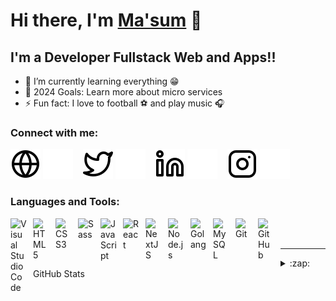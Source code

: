 # Hi there, I'm [Ma'sum][linkedin] 👋

## I'm a Developer Fullstack Web and Apps!!

- 🌱 I’m currently learning everything 😁
- 🥅 2024 Goals: Learn more about micro services
- ⚡ Fun fact: I love to football ⚽ and play music 🎧

### Connect with me:

[![website](./img/globe-light.svg)](https://masumrpg.vercel.app#gh-light-mode-only)
[![website](./img/globe-dark.svg)](https://masumrpg.vercel.app#gh-dark-mode-only)
&nbsp;&nbsp;
[![website](./img/twitter-light.svg)](https://twitter.com/xMacum#gh-light-mode-only)
[![website](./img/twitter-dark.svg)](https://twitter.com/xMacum#gh-dark-mode-only)
&nbsp;&nbsp;
[![website](./img/linkedin-light.svg)](https://www.linkedin.com/in/ma-sum-575068196#gh-light-mode-only)
[![website](./img/linkedin-dark.svg)](https://www.linkedin.com/in/ma-sum-575068196/#gh-dark-mode-only)
&nbsp;&nbsp;
[![website](./img/instagram-light.svg)](https://www.instagram.com/masum.rpg#gh-light-mode-only)
[![website](./img/instagram-dark.svg)](https://www.instagram.com/masum.rpg#gh-dark-mode-only)

### Languages and Tools:

[<img align="left" alt="Visual Studio Code" width="26px" src="https://cdn.jsdelivr.net/gh/devicons/devicon/icons/vscode/vscode-original.svg" style="padding-right:10px;" />][website]
[<img align="left" alt="HTML5" width="26px" src="https://cdn.jsdelivr.net/gh/devicons/devicon/icons/html5/html5-original.svg" style="padding-right:10px;" />][website]
[<img align="left" alt="CSS3" width="26px" src="https://cdn.jsdelivr.net/gh/devicons/devicon/icons/css3/css3-original.svg" style="padding-right:10px;" />][website]
[<img align="left" alt="Sass" width="26px" src="https://cdn.jsdelivr.net/gh/devicons/devicon/icons/sass/sass-original.svg" style="padding-right:10px;" />][website]
[<img align="left" alt="JavaScript" width="26px" src="https://cdn.jsdelivr.net/gh/devicons/devicon/icons/javascript/javascript-original.svg" style="padding-right:10px;" />][website]
[<img align="left" alt="React" width="26px" src="https://cdn.jsdelivr.net/gh/devicons/devicon/icons/react/react-original.svg" style="padding-right:10px;" />][website]
[<img align="left" alt="NextJS" width="26px" src="https://www.svgrepo.com/download/369457/nextjs.svg" style="padding-right:10px;" />][website]
[<img align="left" alt="Node.js" width="26px" src="https://cdn.jsdelivr.net/gh/devicons/devicon/icons/nodejs/nodejs-original.svg" style="padding-right:10px;" />][website]
[<img align="left" alt="Golang" width="26px" src="https://www.svgrepo.com/download/355038/golang.svg" style="padding-right:10px;" />][website]
[<img align="left" alt="MySQL" width="26px" src="https://cdn.jsdelivr.net/gh/devicons/devicon/icons/mysql/mysql-original.svg" style="padding-right:10px;" />][website]
[<img align="left" alt="Git" width="26px" src="https://cdn.jsdelivr.net/gh/devicons/devicon/icons/git/git-original.svg" style="padding-right:10px;" />][website]
[<img align="left" alt="GitHub" width="26px" src="https://user-images.githubusercontent.com/3369400/139447912-e0f43f33-6d9f-45f8-be46-2df5bbc91289.png" style="padding-right:10px;" />][website]

<br />
<br />

---


<details>
  <summary>:zap: GitHub Stats</summary>

  <img alt="codeSTACKr's GitHub Stats" src="https://github-readme-stats.vercel.app/api?username=masumrpg&show_icons=true&theme=dracula" />

</details>

[website]: https://masumrpg.vercel.app/
[twitter]: https://twitter.com/xMacum
[youtube]: https://www.youtube.com/channel/UCwLEx4g7czItF_BK210vnrQ
[instagram]: https://www.instagram.com/masum.rpg/
[linkedin]: https://www.linkedin.com/in/ma-sum-575068196/
